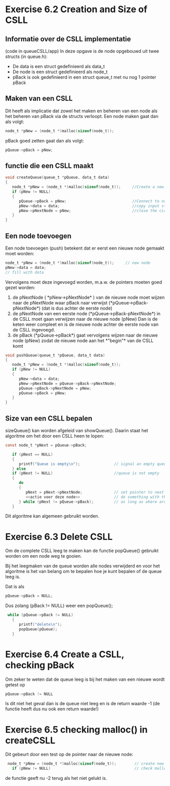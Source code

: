 # Exercise 6.2 Creation and Size of CSLL

## Informatie over de CSLL implementatie
(code in queueCSLL/app)
In deze opgave is de node opgebouwd uit twee structs (in queue.h):
<ul>
<li>De data is een struct gedefinieerd als data_t</li>
<li>De node is een struct gedefinieerd als node_t</li>
<li>pBack is ook gedefinieerd in een struct queue_t met nu nog 1 pointer pBack</li>
</ul>

## Maken van een CSLL
Dit heeft als implicatie dat zowel het maken en beheren van een node als het beheren van pBack via de structs verloopt. Een node maken gaat dan als volgt:
```c
node_t *pNew = (node_t *)malloc(sizeof(node_t));
```
pBack goed zetten gaat dan als volgt:

```c
pQueue->pBack = pNew;
```
## functie die een CSLL maakt

```c
void createQueue(queue_t *pQueue, data_t data)
{
   node_t *pNew = (node_t *)malloc(sizeof(node_t));		//Create a new node
   if (pNew != NULL)
   {
      pQueue->pBack = pNew;								//Connect to node to pBack
      pNew->data = data;                                //copy input struct data */
      pNew->pNextNode = pNew;							//close the circle
   }
}
```
## Een node toevoegen

Een node toevoegen (push) betekent dat er eerst een nieuwe node gemaakt moet worden:
```c
node_t *pNew = (node_t *)malloc(sizeof(node_t));     // new node
pNew->data = data;
// fill with data
```
Vervolgens moet deze ingevoegd worden, m.a.w. de pointers moeten goed gezet worden:
<ol>
<li>de pNextNode ( *pNew->pNextNode* ) van de nieuwe node moet wijzen naar de pNextNode waar pBack naar verwijst (*pQueue->pBack-pNextNode*) (dat is dus achter de eerste node)</li>
<li>de pNextNode van een eerste node (*pQueue->pBack-pNextNode*) in de CSLL moet gaan verwijzen naar de nieuwe node (pNew) Dan is de keten weer compleet en is de nieuwe node achter de eerste node van de CSLL ingevoegd.</li>
<li>de pBack (*pQueue->pBack*) gaat vervolgens wijzen naar de nieuwe node (pNew) zodat de nieuwe node aan het *"begin"* van de CSLL komt</li>
</ol> 

```c
void pushQueue(queue_t *pQueue, data_t data)
{
   node_t *pNew = (node_t *)malloc(sizeof(node_t));
   if (pNew != NULL)
   {
      pNew->data = data;
      pNew->pNextNode = pQueue->pBack->pNextNode;
      pQueue->pBack->pNextNode = pNew;
      pQueue->pBack = pNew;
   }
}
```

## Size van een CSLL bepalen

sizeQueue() kan worden afgeleid van showQueue(). Daarin staat het algoritme om het door een CSLL heen te lopen:

```c
const node_t *pNext = pQueue->pBack;

   if (pNext == NULL)
   {
      printf("Queue is empty\n");				// signal an empty queue
   } else
   if (pNext != NULL)                           //queue is not empty
   {
      do
      {
         pNext = pNext->pNextNode;              // set pointer to next
         <<actie voor deze node>>               // do something with this node (voor size: size++)
      } while (pNext != pQueue->pBack);         // as long as where are not back to the beginning
   }
```

Dit algoritme kan algemeen gebruikt worden.

# Exercise 6.3 Delete CSLL

Om de complete CSLL leeg te maken kan de functie popQueue() gebruikt worden om een node weg te gooien.

Bij het leegmaken van de queue worden alle nodes verwijderd en voor het algoritme is het van belang om te bepalen hoe je kunt bepalen of de queue leeg is.

Dat is als 
```c
pQueue->pBack = NULL;
```

Dus zolang (pBack != NULL) weer een popQueue();
```c
 while (pQueue->pBack != NULL)
   {
      printf("delete\n");
      popQueue(pQueue);
   }
```

# Exercise 6.4 Create a CSLL, checking pBack

Om zeker te weten dat de queue leeg is bij het maken van een nieuwe wordt getest op 

```c
pQueue->pBack != NULL
```

Is dit niet het geval dan is de queue niet leeg en is de return waarde -1
(de functie heeft dus nu ook een return waarde!)

# Exercise 6.5 checking malloc() in createCSLL

Dit gebeurt door een test op de pointer naar de nieuwe node:

```c
 node_t *pNew = (node_t *)malloc(sizeof(node_t));        // create new node   
   if (pNew != NULL)                                     // check malloc
```
de functie geeft nu -2 terug als het niet gelukt is.

